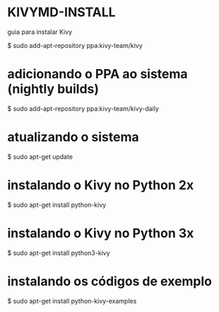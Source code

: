 # KIVYMD-INSTALL
guia para instalar Kivy

$ sudo add-apt-repository ppa:kivy-team/kivy

# adicionando o PPA ao sistema (nightly builds)

$ sudo add-apt-repository ppa:kivy-team/kivy-daily

# atualizando o sistema

$ sudo apt-get update

# instalando o Kivy no Python 2x

$ sudo apt-get install python-kivy

# instalando o Kivy no Python 3x

$ sudo apt-get install python3-kivy


# instalando os códigos de exemplo

$ sudo apt-get install python-kivy-examples
